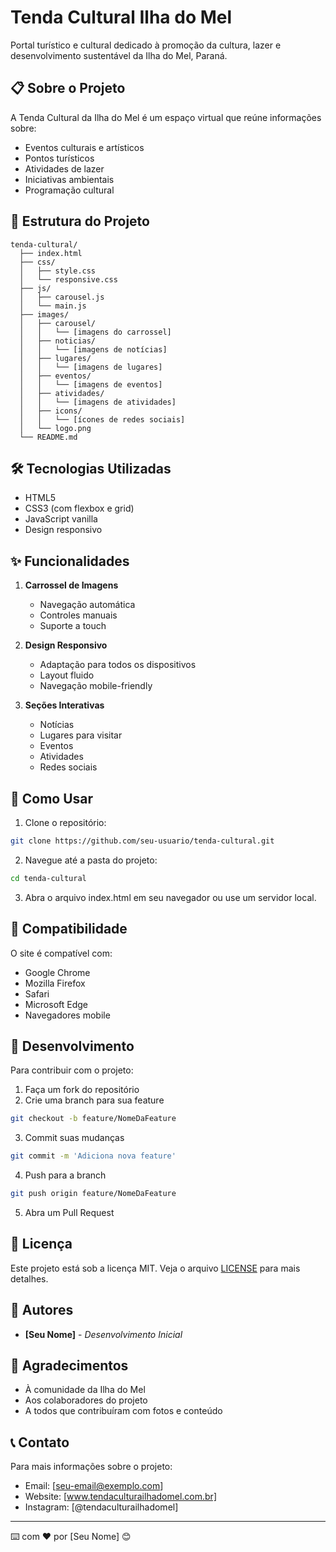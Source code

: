 # Tenda Cultural Ilha do Mel

Portal turístico e cultural dedicado à promoção da cultura, lazer e desenvolvimento sustentável da Ilha do Mel, Paraná.

## 📋 Sobre o Projeto

A Tenda Cultural da Ilha do Mel é um espaço virtual que reúne informações sobre:
- Eventos culturais e artísticos
- Pontos turísticos
- Atividades de lazer
- Iniciativas ambientais
- Programação cultural

## 🚀 Estrutura do Projeto

```
tenda-cultural/
  ├── index.html
  ├── css/
  │   ├── style.css
  │   └── responsive.css
  ├── js/
  │   ├── carousel.js
  │   └── main.js
  ├── images/
  │   ├── carousel/
  │   │   └── [imagens do carrossel]
  │   ├── noticias/
  │   │   └── [imagens de notícias]
  │   ├── lugares/
  │   │   └── [imagens de lugares]
  │   ├── eventos/
  │   │   └── [imagens de eventos]
  │   ├── atividades/
  │   │   └── [imagens de atividades]
  │   ├── icons/
  │   │   └── [ícones de redes sociais]
  │   └── logo.png
  └── README.md
```

## 🛠️ Tecnologias Utilizadas

- HTML5
- CSS3 (com flexbox e grid)
- JavaScript vanilla
- Design responsivo

## ✨ Funcionalidades

1. **Carrossel de Imagens**
   - Navegação automática
   - Controles manuais
   - Suporte a touch

2. **Design Responsivo**
   - Adaptação para todos os dispositivos
   - Layout fluido
   - Navegação mobile-friendly

3. **Seções Interativas**
   - Notícias
   - Lugares para visitar
   - Eventos
   - Atividades
   - Redes sociais

## 🚥 Como Usar

1. Clone o repositório:
```bash
git clone https://github.com/seu-usuario/tenda-cultural.git
```

2. Navegue até a pasta do projeto:
```bash
cd tenda-cultural
```

3. Abra o arquivo index.html em seu navegador ou use um servidor local.

## 📱 Compatibilidade

O site é compatível com:
- Google Chrome
- Mozilla Firefox
- Safari
- Microsoft Edge
- Navegadores mobile

## 🔧 Desenvolvimento

Para contribuir com o projeto:

1. Faça um fork do repositório
2. Crie uma branch para sua feature
```bash
git checkout -b feature/NomeDaFeature
```
3. Commit suas mudanças
```bash
git commit -m 'Adiciona nova feature'
```
4. Push para a branch
```bash
git push origin feature/NomeDaFeature
```
5. Abra um Pull Request

## 📄 Licença

Este projeto está sob a licença MIT. Veja o arquivo [LICENSE](LICENSE) para mais detalhes.

## 👥 Autores

- **[Seu Nome]** - *Desenvolvimento Inicial*

## 🙏 Agradecimentos

- À comunidade da Ilha do Mel
- Aos colaboradores do projeto
- A todos que contribuíram com fotos e conteúdo

## 📞 Contato

Para mais informações sobre o projeto:
- Email: [seu-email@exemplo.com]
- Website: [www.tendaculturailhadomel.com.br]
- Instagram: [@tendaculturailhadomel]

---
⌨️ com ❤️ por [Seu Nome] 😊
